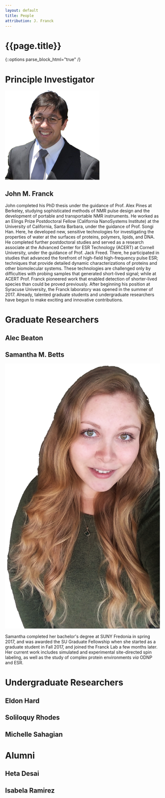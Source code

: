 ```yaml
---
layout: default
title: People
attribution: J. Franck
---
```

# {{page.title}}

{::options parse_block_html="true" /}
# Principle Investigator

<div class="mugshot">

![John](assets/JFgreytie_nobg.png)

## John M. Franck

John completed his PhD thesis under the guidance of
Prof. Alex Pines at Berkeley, studying sophisticated
methods of NMR pulse design and the development of
portable and transportable NMR instruments.
He worked as an Elings Prize Postdoctoral Fellow
(California NanoSystems Institute)
at the University of California, Santa Barbara,
under the guidance of Prof. Songi Han.
Here, he developed new, sensitive technologies for investigating
the properties of water at the surfaces of proteins,
polymers, lipids, and DNA.
He completed further postdoctoral studies and served as a
research associate at the Advanced Center for ESR
Technology (ACERT) at Cornell University,
under the guidance of Prof. Jack Freed.
There, he participated in studies that advanced the
forefront of high-field high-frequency pulse ESR;
techniques that provide detailed dynamic
characterizations of proteins and other biomolecular
systems.
These technologies are challenged only by difficulties
with probing samples that generated short-lived signal;
while at ACERT Prof. Franck pioneered
work that enabled detection of shorter-lived species than could
be proved previously.
After beginning his position at Syracuse University,
the Franck laboratory was opened in the summer of 2017.
Already, talented graduate students and undergraduate
researchers have begun to make exciting and innovative contributions.

<!-- click to continue is here: https://stackoverflow.com/questions/28334540/truncate-text-in-html-with-link-to-show-more-less-and-keep-elements-inside-->

</div>

# Graduate Researchers

## Alec Beaton

<div class="mugshot">

## Samantha M. Betts

![Samantha](assets/SMBetts_Image.png)

Samantha completed her bachelor's degree at SUNY
Fredonia in spring 2017,
and was awarded the SU
Graduate Fellowship when she started as
a graduate student in Fall 2017,
and joined the Franck Lab a few months later.
Her current work includes simulated and experimental site-directed
spin labeling, as well as the
study of complex protein
environments *via* ODNP and ESR.

</div>

# Undergraduate Researchers

## Eldon Hard

## Soliloquy Rhodes

## Michelle Sahagian

# Alumni

## Heta Desai

## Isabela Ramirez

